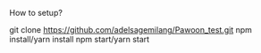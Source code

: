How to setup?

git clone https://github.com/adelsagemilang/Pawoon_test.git
npm install/yarn install
npm start/yarn start